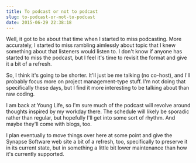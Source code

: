 ```yaml
---
title: To podcast or not to podcast
slug: to-podcast-or-not-to-podcast
date: 2015-06-29 22:38:18
---
```


<p>Well, it got to be about that time when I started to miss podcasting. More accurately, I started to miss rambling aimlessly about topic that I knew something about that listeners would listen to. I don&#39;t know if anyone has started to miss the podcast, but I feel it&#39;s time to revisit the format and give it a bit of a refresh.</p>

<p>So, I think it&#39;s going to be shorter. It&#39;ll just be me talking (no co-host), and I&#39;ll probably focus more on project management-type stuff. I&#39;m not doing that specifically these days, but I find it more interesting to be talking about than raw coding.</p>

<p>I am back&nbsp;at Young Life, so I&#39;m sure much of the podcast will revolve around thoughts inspired by my workday there. The schedule will likely be sporadic rather than regular, but hopefully I&#39;ll get into some sort of rhythm. And maybe they&#39;ll come with blogs, too.</p>

<p>I plan eventually to move things over here at some point and give the Synapse Software web site a bit of a refresh, too, specifically to preserve it in its current state, but in something a little bit lower maintenance than how it&#39;s currently supported.</p>
